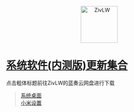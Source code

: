 <div align="center"><img id="ZivLW" width="100" height="100" alt="ZivLW" src="https://static.lanzous.com/userimg/201911/21/836285-25.jpg?x-oss-process=image/auto-orient,1/resize,m_fill,w_100,h_100/format,png"></div>

# [系统软件(内测版)更新集合](http://www.lanzous.com/b838135)
点击粗体标题前往ZivLW的蓝奏云网盘进行下载
>[系统桌面](https://github.com/MIUISystemAppUpdate/MiuiHome/releases)  
>[小米设置](https://github.com/MIUISystemAppUpdate/MiSettings/releases)
